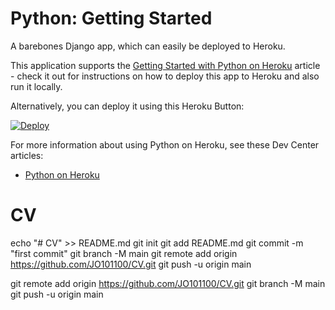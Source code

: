 # Python: Getting Started

A barebones Django app, which can easily be deployed to Heroku.

This application supports the [Getting Started with Python on Heroku](https://devcenter.heroku.com/articles/getting-started-with-python) article - check it out for instructions on how to deploy this app to Heroku and also run it locally.

Alternatively, you can deploy it using this Heroku Button:

[![Deploy](https://www.herokucdn.com/deploy/button.svg)](https://heroku.com/deploy)

For more information about using Python on Heroku, see these Dev Center articles:

- [Python on Heroku](https://devcenter.heroku.com/categories/python)
# CV

echo "# CV" >> README.md
git init
git add README.md
git commit -m "first commit"
git branch -M main
git remote add origin https://github.com/JO101100/CV.git
git push -u origin main

git remote add origin https://github.com/JO101100/CV.git
git branch -M main
git push -u origin main
